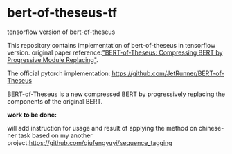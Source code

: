 # bert-of-theseus-tf
tensorflow version of bert-of-theseus

This repository contains implementation of bert-of-theseus in tensorflow version. original paper reference:["BERT-of-Theseus: Compressing BERT by Progressive Module Replacing"](http://arxiv.org/abs/2002.02925). 

The official pytorch implementation: https://github.com/JetRunner/BERT-of-Theseus

BERT-of-Theseus is a new compressed BERT by progressively replacing the components of the original BERT.

**work to be done:**

will add instruction for usage and result of applying the method on chinese-ner task based on my another project:https://github.com/qiufengyuyi/sequence_tagging

